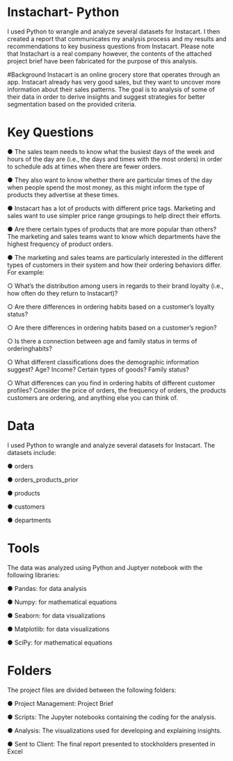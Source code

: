 # Instachart- Python

I used Python to wrangle and analyze several datasets for Instacart. I then created a report that communicates my analysis process and my results and recommendations to key business questions from Instacart. Please note that Instachart is a real company however, the contents of the attached project brief have been fabricated for the purpose of this analysis.

#Background
Instacart is an online grocery store that operates through an app. Instacart already has very good sales, but they want to uncover more information about their sales patterns. The goal is to analysis of some of their data in order to derive insights and suggest strategies for better segmentation based on the provided criteria.

# Key Questions
● The sales team needs to know what the busiest days of the week and hours of the day are (i.e., the days and times with the most orders) in order to schedule ads at times when there are fewer orders.

● They also want to know whether there are particular times of the day when people spend the most money, as this might inform the type of products they advertise at these times.

● Instacart has a lot of products with different price tags. Marketing and sales want to use simpler price range groupings to help direct their efforts.

● Are there certain types of products that are more popular than others? The marketing and sales teams want to know which departments have the highest frequency of product orders.

● The marketing and sales teams are particularly interested in the different types of customers in their system and how their ordering behaviors differ. For example:

○ What’s the distribution among users in regards to their brand loyalty (i.e., how often do they return to Instacart)?

○ Are there differences in ordering habits based on a customer’s loyalty status?

○ Are there differences in ordering habits based on a customer’s region?

○ Is there a connection between age and family status in terms of orderinghabits?

○ What different classifications does the demographic information suggest? Age? Income? Certain types of goods? Family status?

○ What differences can you find in ordering habits of different customer profiles? Consider the price of orders, the frequency of orders, the products customers are ordering, and anything else you can think of.

# Data
I used Python to wrangle and analyze several datasets for Instacart. The datasets include:

● orders

● orders_products_prior

● products

● customers

● departments

# Tools
The data was analyzed using Python and Juptyer notebook with the following libraries:

● Pandas: for data analysis

● Numpy: for mathematical equations

● Seaborn: for data visualizations

● Matplotlib: for data visualizations

● SciPy: for mathematical equations

# Folders
The project files are divided between the following folders:

●  Project Management: Project Brief

●  Scripts: The Jupyter notebooks containing the coding for the analysis.

●  Analysis: The visualizations used for developing and explaining insights.

●  Sent to Client: The final report presented to stockholders presented in Excel
